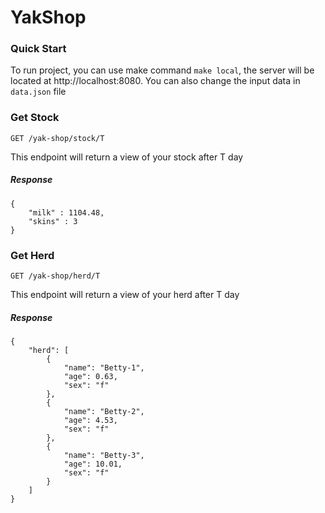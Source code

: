 # YakShop

### Quick Start

To run project, you can use make command `make local`, the server will be located at http://localhost:8080. You can also change the input data in `data.json` file

### Get Stock

`GET /yak-shop/stock/T`

This endpoint will return a view of your stock after T day

##### Response

```
{
    "milk" : 1104.48,
    "skins" : 3
}
```

### Get Herd

`GET /yak-shop/herd/T`

This endpoint will return a view of your herd after T day

##### Response

```
{
    "herd": [
        {
            "name": "Betty-1",
            "age": 0.63,
            "sex": "f"
        },
        {
            "name": "Betty-2",
            "age": 4.53,
            "sex": "f"
        },
        {
            "name": "Betty-3",
            "age": 10.01,
            "sex": "f"
        }
    ]
}
```
